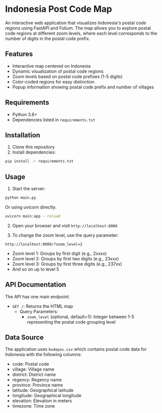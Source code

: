 # Indonesia Post Code Map

An interactive web application that visualizes Indonesia's postal code regions using FastAPI and Folium. The map allows you to explore postal code regions at different zoom levels, where each level corresponds to the number of digits in the postal code prefix.

## Features

- Interactive map centered on Indonesia
- Dynamic visualization of postal code regions
- Zoom levels based on postal code prefixes (1-5 digits)
- Color-coded regions for easy distinction
- Popup information showing postal code prefix and number of villages

## Requirements

- Python 3.8+
- Dependencies listed in `requirements.txt`

## Installation

1. Clone this repository
2. Install dependencies:
  ```bash
  pip install -r requirements.txt
  ```

## Usage

1. Start the server:
  ```bash
  python main.py
  ```
  Or using uvicorn directly:
  ```bash
  uvicorn main:app --reload
  ```

2. Open your browser and visit `http://localhost:8000`

3. To change the zoom level, use the query parameter:
  ```
  http://localhost:8000/?zoom_level=2
  ```
  - Zoom level 1: Groups by first digit (e.g., 2xxxx)
  - Zoom level 2: Groups by first two digits (e.g., 23xxx)
  - Zoom level 3: Groups by first three digits (e.g., 237xx)
  - And so on up to level 5

## API Documentation

The API has one main endpoint:

- `GET /`: Returns the HTML map
  - Query Parameters:
    - `zoom_level` (optional, default=1): Integer between 1-5 representing the postal code grouping level

## Data Source

The application uses `kodepos.csv` which contains postal code data for Indonesia with the following columns:
- code: Postal code
- village: Village name
- district: District name
- regency: Regency name
- province: Province name
- latitude: Geographical latitude
- longitude: Geographical longitude
- elevation: Elevation in meters
- timezone: Time zone 